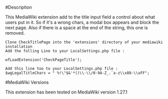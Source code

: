 #Description

This MediaWiki extension add to the title input field a control about what users put in it. So if it's a wrong chars, a modal box appears and block the next page. Also if there is a space at the end of the string, this one is removed.   

	Clone CheckTitlePage into the 'extensions' directory of your mediawiki installation
	Add the folling Line to your LocalSettings.php file :

    wfLoadExtension('CheckPageTitle');

	Add this line too to your LocalSettings.php file : 
    $wgLegalTitleChars = " %!\"$&'*()\\-\\/0-9A-Z_.`a-z\\x80-\\xFF";
	

#MediaWiki Versions

This extension has been tested on MediaWiki version 1.27.1